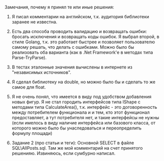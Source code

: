 ﻿Замечания, почему я принял те или иные решения:
1. Я писал комментарии на английском, т.к. аудитория библиотеки заранее не известна.
2. Есть два способа проводить валидацию и возвращать ошибки: бросать исключения и возвращать коды ошибок. Я выбрал второй, в стиле Golang, т.к. это работает быстрее и позволяет пользователю самому решать, что делать с ошибками. Можно было бы реализовать оба варианта (как в .Net Framework'е в методах типа Parse-TryParse).
3. В тестах эталонные значения вычислены в интернете из "независимых источников".
4. Я сделал библиотеку на double, но можно было бы и сделать то же самое для float.
5. Я не очень понял, что имеется в виду под удобством добавления новых фигур. Я не стал городить интерфейсов типа IShape с методами типа CalculateArea(), т.к. интерфейс - это договоренность между потребителем функционала и и тем, кто этот функционал предоставляет, а тут потребителя нет, и такие интерфейсы не нужны (если имелось в виду наличие интерфейса или базового класса, от которого можно было бы унаследоваться и переопределить формулу площади)

6. Задание 2 (про статьи и теги): Основной SELECT в файле SQL\AllPosts.sql. Там же мой комментарий на счет принятого решенияю. Извиняюсь, если сумбурно написал.